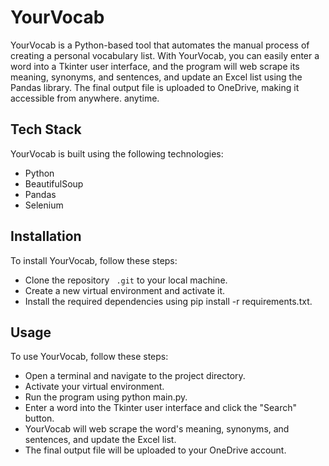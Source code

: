 # YourVocab
YourVocab is a Python-based tool that automates the manual process of creating a personal vocabulary list. With YourVocab, you can easily enter a word into a Tkinter user interface, and the program will web scrape its meaning, synonyms, and sentences, and update an Excel list using the Pandas library. The final output file is uploaded to OneDrive, making it accessible from anywhere. anytime.

## Tech Stack

  YourVocab is built using the following technologies:
- Python
- BeautifulSoup
- Pandas
- Selenium

## Installation

To install YourVocab, follow these steps:
- Clone the repository ` .git` to your local machine.
- Create a new virtual environment and activate it.
- Install the required dependencies using pip install -r requirements.txt.

## Usage

To use YourVocab, follow these steps:
- Open a terminal and navigate to the project directory.
- Activate your virtual environment.
- Run the program using python main.py.
- Enter a word into the Tkinter user interface and click the "Search" button.
- YourVocab will web scrape the word's meaning, synonyms, and sentences, and update the Excel list.
- The final output file will be uploaded to your OneDrive account.

